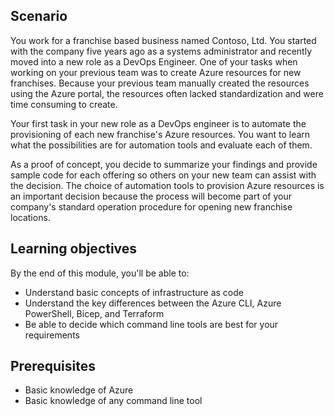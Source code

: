 ## Scenario

You work for a franchise based business named Contoso, Ltd. You started with the company five years
ago as a systems administrator and recently moved into a new role as a DevOps Engineer. One of your
tasks when working on your previous team was to create Azure resources for new franchises. Because
your previous team manually created the resources using the Azure portal, the resources often lacked
standardization and were time consuming to create.

Your first task in your new role as a DevOps engineer is to automate the provisioning of each new
franchise's Azure resources. You want to learn what the possibilities are for automation tools and
evaluate each of them.

As a proof of concept, you decide to summarize your findings and provide sample code for each
offering so others on your new team can assist with the decision. The choice of automation tools to
provision Azure resources is an important decision because the process will become part of your
company's standard operation procedure for opening new franchise locations.

## Learning objectives

By the end of this module, you'll be able to:

- Understand basic concepts of infrastructure as code
- Understand the key differences between the Azure CLI, Azure PowerShell, Bicep, and Terraform
- Be able to decide which command line tools are best for your requirements

## Prerequisites

- Basic knowledge of Azure
- Basic knowledge of any command line tool
